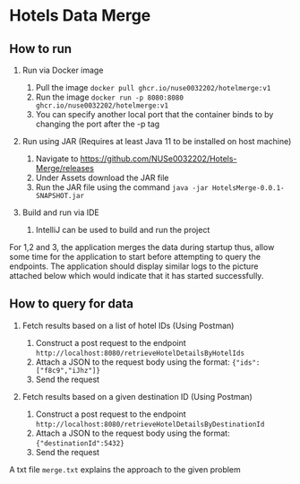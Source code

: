 # Hotels Data Merge

## How to run

1. Run via Docker image  
   1. Pull the image `docker pull ghcr.io/nuse0032202/hotelmerge:v1`
   2. Run the image `docker run -p 8080:8080 ghcr.io/nuse0032202/hotelmerge:v1`
   3. You can specify another local port that the container binds to by changing the port after the -p tag
    
2. Run using JAR (Requires at least Java 11 to be installed on host machine)  
   1. Navigate to https://github.com/NUSe0032202/Hotels-Merge/releases
   2. Under Assets download the JAR file
   3. Run the JAR file using the command `java -jar HotelsMerge-0.0.1-SNAPSHOT.jar`
    
3. Build and run via IDE
   1. IntelliJ can be used to build and run the project

For 1,2 and 3, the application merges the data during startup thus, allow some time for the application to start before
attempting to query the endpoints. The application should display similar logs to the picture attached below which would
indicate that it has started successfully.
    
## How to query for data  

1. Fetch results based on a list of hotel IDs (Using Postman)  
   1. Construct a post request to the endpoint `http://localhost:8080/retrieveHotelDetailsByHotelIds`
   2. Attach a JSON to the request body using the format: `{"ids":["f8c9","iJhz"]}`
   3. Send the request
    
2. Fetch results based on a given destination ID (Using Postman)  
   1. Construct a post request to the endpoint `http://localhost:8080/retrieveHotelDetailsByDestinationId`
   2. Attach a JSON to the request body using the format: `{"destinationId":5432}`
   3. Send the request
   
A txt file `merge.txt` explains the approach to the given problem

